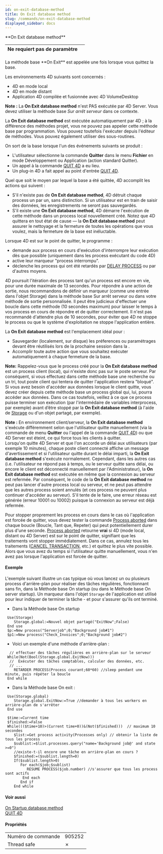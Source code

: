 ```yaml
---
id: on-exit-database-method
title: On Exit database method
slug: /commands/on-exit-database-method
displayed_sidebar: docs
---
```


<!--REF #_command_.On Exit database method.Syntax-->**On Exit database method**<!-- END REF-->
<!--REF #_command_.On Exit database method.Params-->
| Ne requiert pas de paramètre |  |
| --- | --- |

<!-- END REF-->

#### 

<!--REF #_command_.On Exit database method.Summary-->La méthode base **On Exit** est appelée une fois lorsque vous quittez la base.<!-- END REF-->

Les environnements 4D suivants sont concernés :

* 4D en mode local
* 4D en mode distant
* Application 4D compilée et fusionnée avec 4D VolumeDesktop

**Note :** La **On Exit database method** n'est PAS exécutée par 4D Server. Vous devez utiliser la méthode base *Sur arrêt serveur* dans ce contexte. 

La **On Exit database method** est exécutée automatiquement par 4D ; à la différence des méthodes projet, vous ne pouvez pas appeler cette méthode base par programmation. Vous pouvez toutefois l'exécuter depuis l'éditeur de méthodes. Vous pouvez également utiliser des sous-routines.

On sort de la base lorsque l'un des événements suivants se produit :

* L'utilisateur sélectionne la commande **Quitter** dans le menu **Fichier** en mode Développement ou Application (action standard Quitter).
* Un appel à la commande [QUIT 4D](quit-4d.md) a eu lieu.
* Un plug-in 4D a fait appel au point d'entrée [QUIT 4D](quit-4d.md).

Quel que soit le moyen par lequel la base a été quittée, 4D accomplit les actions qui suivent :

* S'il n'existe pas de **On Exit database method**, 4D détruit chaque process un par un, sans distinction. Si un utilisateur est en train de saisir des données, les enregistrements ne seront pas sauvegardés.
* S'il existe une **On Exit database method**, 4D démarre l'exécution de cette méthode dans un process local nouvellement créé. Notez que 4D quittera en tout état de cause — la **On Exit database method** peut assurer le nettoyage et la fermeture de toutes les opérations que vous voulez, mais la fermeture de la base est inéluctable.

Lorsque 4D est sur le point de quitter, le programme :

* demande aux process en cours d'exécution d'interrompre leur exécution dès que possible (uniquement dans les process exécutant du code 4D)
* active leur marqueur "process interrompu".
* déclenche les process qui ont été retardés par [DELAY PROCESS](delay-process.md) ou par d'autres moyens.

4D poursuit l'itération des process tant qu'un process est encore en vie, pour une durée maximale de 13 secondes. Pour répondre à une action de sortie, nous recommandons de définir un marqueur (comme une entrée dans l'objet Storage) dans la méthode base Sur arrêt serveur ou dans votre méthode de sortie personnalisée. Il peut être judicieux d'effectuer une boucle dans cette méthode (10 secondes maximum) pour laisser le temps à vos process en cours de répondre et de quitter correctement. Il n'est pas recommandé d'attendre plus de 10 secondes, pour éviter que 4D ne stoppe le process ou que le système d'exploitation ne stoppe l'application entière.

La **On Exit database method** est l'emplacement idéal pour :

* Sauvegarder (localement, sur disque) les préferences ou paramétrages devant être réutilisés lors de la prochaine session dans la .
* Accomplir toute autre action que vous souhaitez exécuter automatiquement à chaque fermeture de la base.

**Note:** Rappelez-vous que le process créé pour la **On Exit database method** est un process client (local), qui n'existe donc pas sur le poste serveur. Par conséquent, si vous effectuez dans cette méthode base une recherche ou un tri, tout poste client qui tentera de quitter l'application restera "bloqué". Si vous avez besoin d'accéder aux données lorsque le client quitte, vous devez créer depuis cette méthode base un process global qui, lui, pourra accéder aux données. Dans ce cas toutefois, veillez à ce que ce process puisse terminer son exécution (par l'intermédaire de variables interprocess, par exemple) avant d’être stoppé par la **On Exit database method** (à l'aide de [Storage](storage.md) ou d'un objet partagé, par exemple).

**Note :** En environnement client/serveur, la **On Exit database method** s'exécute différemment selon que l'utilisateur quitte manuellement (via la commande de menu **Quitter** ou l'appel de la commande [QUIT 4D](quit-4d.md)) ou que 4D Server est éteint, ce qui force tous les clients à quitter.   
Lorsqu'on quitte 4D Server et que l'on accorde un délai aux utilisateurs (par exemple 10 minutes), chaque poste client connecté affiche un message d'avertissement et si l'utilisateur quitte durant le délai imparti, la **On Exit database method** s'exécute normalement. Cependant, dans les autres cas (i.e. l'utilisateur ne répond pas à temps, ou le serveur quitte sans délai, ou encore le client est déconnecté manuellement par l'Administrateur), la **On Exit database method** est exécutée en même que la connexion au serveur est refermée. Par conséquent, le code de la **On Exit database method** ne peut pas lancer d'autre process local ou serveur, et ne peut pas attendre que les autres process soient annulés (et ces process ne peuvent plus continuer d'accéder au serveur). S'il tente de le faire, une erreur réseau est générée (erreur 10001 ou 10002) puisque la connexion au serveur est déjà refermée.

Pour stopper proprement les process en cours dans le cas où l'application est forcée de quitter, vous devez tester la commande [Process aborted](process-aborted.md) dans chaque boucle (Boucle, Tant que, Repeter) qui peut potentiellement durer plus d'une seconde. [Process aborted](process-aborted.md) retourne **vrai** si 4D (mode local, distant ou 4D Server) est sur le point de quitter, signifiant que les traitements vont stopper immédiatement. Dans ce cas, annulez tous les traitements ([CANCEL TRANSACTION](cancel-transaction.md), etc.) et quittez le plus vite possible. Alors que vous avez du temps si l'utilisateur quitte manuellement, vous n'en avez pas lorsque l'application est forcée de quitter.

#### Exemple 

L'exemple suivant illustre un cas typique où vous lancez un ou plusieurs process d'arrière-plan pour réaliser des tâches régulières, fonctionnant sans fin, dans la Méthode base On startup (ou dans le Méthode base On server startup). Un marqueur dans l'objet `Storage` de l'application est utilisé pour leur indiquer de terminer la tâche - et pour s'assurer qu'ils ont terminé.

- Dans la Méthode base On startup

```4d
 Use(Storage)
    Storage.global:=Nouvel objet partagé("ExitNow";False)
 End use
 $p:=New process("Serverjob";0;"Background job#1")
 $p1:=New process("Check_Invoices";0;"Background job#2")
```

- Voici un exemple d'une méthode d'arrière-plan :

```4d
  // effectuer des tâches régulières en arrière-plan sur le serveur
 While(Not(Bool(Storage.global.ExitNow)))
  //  Exécuter des tâches comptables, calculer des données, etc.
  // ...
    RETARDER PROCESS(Process courant;60*60) //sleep pendant une minute, puis répéter la boucle
 End while
```

- Dans la Méthode base On exit :

```4d
 Use(Storage.global)
    Storage.global.ExitNow:=True //demander à tous les workers en arrière-plan de s'arrêter
 End use
 
 $time:=Current time
 $finished:=False
 While((($time+10)>(Current time+0))&(Not($finished)))  // maximum 10 secondes
    $list:=Get process activity(Processes only) // obtenir la liste de tous les process 
    $sublist:=$list.processes.query("name='Background job@' and state >=0") 
    //existe-t-il encore une tâche en arrière-plan en cours ?
    $finished:=($sublist.length=0)
    If($sublist.length>0)
       For each($job;$sublist)
          RESUME PROCESS($job.number) //s'assurer que tous les process sont actifs
        End each
       End if
    End while
```

#### Voir aussi 

[On Startup database method](on-startup-database-method.md)  
[QUIT 4D](quit-4d.md)  

#### Propriétés

|  |  |
| --- | --- |
| Numéro de commande | 905252 |
| Thread safe | &cross; |



